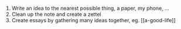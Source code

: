 ---
---

1. Write an idea to the nearest possible thing, a paper, my phone, ...
2. Clean up the note and create a zettel 
3. Create essays by gathering many ideas together, eg. [[a-good-life]]
